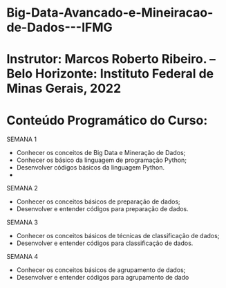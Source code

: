 # Big-Data-Avancado-e-Mineiracao-de-Dados---IFMG 
# Instrutor: Marcos Roberto Ribeiro. – Belo Horizonte: Instituto Federal de Minas Gerais, 2022

# Conteúdo Programático do Curso:

SEMANA 1
- Conhecer os conceitos de Big Data e Mineração de
Dados;
- Conhecer os básico da linguagem de programação
Python;
- Desenvolver códigos básicos da linguagem Python.
- 
SEMANA 2
- Conhecer os conceitos básicos de preparação de dados;
- Desenvolver e entender códigos para preparação de
dados.

SEMANA 3
- Conhecer os conceitos básicos de técnicas de
classificação de dados;
- Desenvolver e entender códigos para classificação de
dados.

SEMANA 4
- Conhecer os conceitos básicos de agrupamento de
dados;
- Desenvolver e entender códigos para agrupamento de
dado
